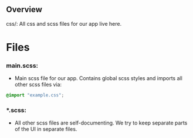 Overview
-----------------------------------------------------
css/: All css and scss files for our app live here.


Files
=====================================================
### main.scss:
  * Main scss file for our app. Contains global scss styles and imports
    all other scss files via:

```scss
@import "example.css";
```

### *.scss:
  * All other scss files are self-documenting. We try to keep separate parts of the UI in separate files.
